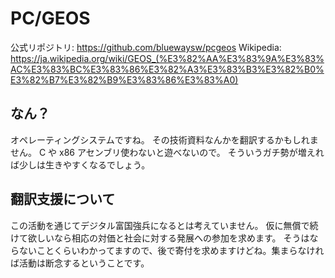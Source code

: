 # PC/GEOS

公式リポジトリ: https://github.com/bluewaysw/pcgeos
Wikipedia: https://ja.wikipedia.org/wiki/GEOS_(%E3%82%AA%E3%83%9A%E3%83%AC%E3%83%BC%E3%83%86%E3%82%A3%E3%83%B3%E3%82%B0%E3%82%B7%E3%82%B9%E3%83%86%E3%83%A0)

## なん？

オペレーティングシステムですね。
その技術資料なんかを翻訳するかもしれません。
C や x86 アセンブリ使わないと遊べないので。
そういうガチ勢が増えれば少しは生きやすくなるでしょう。

## 翻訳支援について

この活動を通じてデジタル富国強兵になるとは考えていません。
仮に無償で続けて欲しいなら相応の対価と社会に対する発展への参加を求めます。
そうはならないことくらいわかってますので、後で寄付を求めますけどね。集まらなければ活動は断念するということです。
